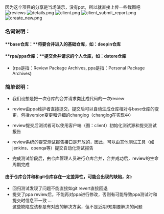 因为这个项目的分享是当场演示，没有ppt，所以就直接上传一些截图吧
![reviews](https://github.com/choldrim/deepin_offline_developers_meeting/images/reviews.png)
![details.png](https://github.com/choldrim/deepin_offline_developers_meeting/images/details.png)
![client.png](https://github.com/choldrim/deepin_offline_developers_meeting/images/client.png)
![client_submit_report.png](https://github.com/choldrim/deepin_offline_developers_meeting/images/client_submit_report.png)
![create_new.png](https://github.com/choldrim/deepin_offline_developers_meeting/images/create_new.png)

### 名词说明：
#### **base仓库：**将要合并进入的基础仓库，如：deepin仓库
#### **rpa/ppa仓库：**提交合并请求的个人仓库，如：dstore仓库
  - (rpa是指：Review Package Archives, ppa是指：Personal Package Archives)

### 简单说明：
- 我们设想是把一次仓库的合并请求类比成代码的一次review

- review由ppa维护者直接提交，提交后可以自动生成仓库相对与base仓库的变更，包括version变更和详细的changlog（changlog在实现中）

- review提交后测试者可以使用客户端（图：client）初始化测试源和提交测试报告

- review系统的提交测试报告接口是开放的，因此，可以由其他测试工具（如jenkins、openqa等）提交自动化测试报告

- 完成测试阶段后，由仓库管理人员进行仓库合并，合并成功后，review的生命周期完成


#### 由于仓库合并和和git仓库存在一定差异性，**可能**会出现的缺陷，如:
- 回归测试发现了问题不能直接如git revert直接回退
- 提交了ppa review后，不能再对ppa进行修改，否则有可能导致ppa测试时和提交时信息不一致
...  
这些缺陷应该都是有对应的解决方案，但不是近期/短期要解决的问题
